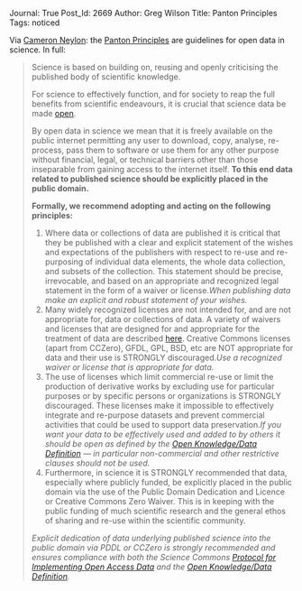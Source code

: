 Journal: True
Post_Id: 2669
Author: Greg Wilson
Title: Panton Principles
Tags: noticed

<p>Via <a href="http://cameronneylon.net/blog/the-panton-principles-finding-agreement-on-the-public-domain-for-published-scientific-data/">Cameron Neylon</a>: the <a href="http://pantonprinciples.org/">Panton Principles</a> are guidelines for open data in science. In full:</p>
<blockquote><p>Science is based on building on, reusing and openly criticising the published body of scientific knowledge.</p>
<p>For science to effectively function, and for society to reap the full benefits from scientific endeavours, it is crucial that science data be made <a href="http://opendefinition.org/">open</a>.</p>
<p>By open data in science we mean that it is freely available on the public internet permitting any user to download, copy, analyse, re-process, pass them to software or use them for any other purpose without financial, legal, or technical barriers other than those inseparable from gaining access to the internet itself. <strong>To this end data related to published science should be explicitly placed in the public domain.</strong></p>
<p><strong>Formally, we recommend adopting and acting on the following principles:</strong></p>
<ol>
<li>Where data or collections of data are published it is critical that they be published with a clear and explicit statement of the wishes and expectations of the publishers with respect to re-use and re-purposing of individual data elements, the whole data collection, and subsets of the collection. This statement should be precise, irrevocable, and based on an appropriate and recognized legal statement in the form of a waiver or license.<em>When publishing data make an explicit and robust statement of your wishes.</em></li>
<li>Many widely recognized licenses are not intended for, and are not appropriate for, data or collections of data. A variety of waivers and licenses that are designed for and appropriate for the treatment of data are described <a href="http://opendefinition.org/licenses#Data">here</a>. Creative Commons licenses (apart from CCZero), GFDL, GPL, BSD, etc are NOT appropriate for data and their use is STRONGLY discouraged.<em>Use a recognized waiver or license that is appropriate for data.</em></li>
<li>The use of licenses which limit commercial re-use or limit the production of derivative works by excluding use for particular purposes or by specific persons or organizations is STRONGLY discouraged. These licenses make it impossible to effectively integrate and re-purpose datasets and prevent commercial activities that could be used to support data preservation.<em>If you want your data to be effectively used and added to by others it should be open as defined by the <a href="http://opendefinition.org/">Open Knowledge/Data Definition</a> &mdash; in particular non-commercial and other restrictive clauses should not be used.</em></li>
<li>Furthermore, in science it is STRONGLY recommended that data, especially where publicly funded, be explicitly placed in the public domain via the use of the Public Domain Dedication and Licence or Creative Commons Zero Waiver. This is in keeping with the public funding of much scientific research and the general ethos of sharing and re-use within the scientific community.</li>
</ol>
<p><em>Explicit dedication of data underlying published science into the public domain via PDDL or CCZero is strongly recommended and ensures compliance with both the Science Commons <a href="http://sciencecommons.org/projects/publishing/open-access-data-protocol/">Protocol for Implementing Open Access Data</a> and the <a href="http://opendefinition.org/">Open Knowledge/Data Definition</a>.</em></p></blockquote>

